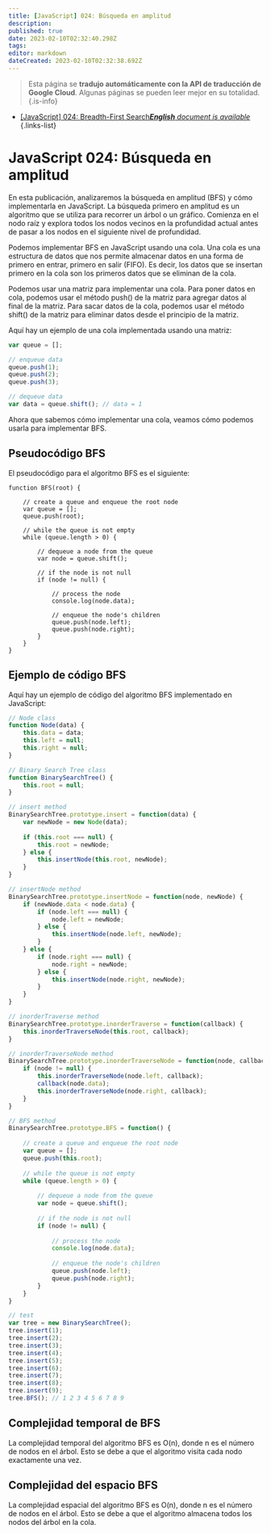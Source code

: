 ```yaml
---
title: [JavaScript] 024: Búsqueda en amplitud
description: 
published: true
date: 2023-02-10T02:32:40.298Z
tags: 
editor: markdown
dateCreated: 2023-02-10T02:32:38.692Z
---
```


> Esta página se **tradujo automáticamente con la API de traducción de Google Cloud**.
Algunas páginas se pueden leer mejor en su totalidad.{.is-info}



- [[JavaScript] 024: Breadth-First Search***English** document is available*](/en/Knowledge-base/Algorithm/javascript-024-breadth-first-search)
{.links-list}


# JavaScript 024: Búsqueda en amplitud

En esta publicación, analizaremos la búsqueda en amplitud (BFS) y cómo implementarla en JavaScript. La búsqueda primero en amplitud es un algoritmo que se utiliza para recorrer un árbol o un gráfico. Comienza en el nodo raíz y explora todos los nodos vecinos en la profundidad actual antes de pasar a los nodos en el siguiente nivel de profundidad.

Podemos implementar BFS en JavaScript usando una cola. Una cola es una estructura de datos que nos permite almacenar datos en una forma de primero en entrar, primero en salir (FIFO). Es decir, los datos que se insertan primero en la cola son los primeros datos que se eliminan de la cola.

Podemos usar una matriz para implementar una cola. Para poner datos en cola, podemos usar el método push() de la matriz para agregar datos al final de la matriz. Para sacar datos de la cola, podemos usar el método shift() de la matriz para eliminar datos desde el principio de la matriz.

Aquí hay un ejemplo de una cola implementada usando una matriz:

```javascript
var queue = [];

// enqueue data
queue.push(1);
queue.push(2);
queue.push(3);

// dequeue data
var data = queue.shift(); // data = 1
```

Ahora que sabemos cómo implementar una cola, veamos cómo podemos usarla para implementar BFS.

## Pseudocódigo BFS

El pseudocódigo para el algoritmo BFS es el siguiente:

```
function BFS(root) {
    
    // create a queue and enqueue the root node
    var queue = [];
    queue.push(root);
    
    // while the queue is not empty
    while (queue.length > 0) {
        
        // dequeue a node from the queue
        var node = queue.shift();
        
        // if the node is not null
        if (node != null) {
            
            // process the node
            console.log(node.data);
            
            // enqueue the node's children
            queue.push(node.left);
            queue.push(node.right);
        }
    }
}
```

## Ejemplo de código BFS

Aquí hay un ejemplo de código del algoritmo BFS implementado en JavaScript:

```javascript
// Node class
function Node(data) {
    this.data = data;
    this.left = null;
    this.right = null;
}

// Binary Search Tree class
function BinarySearchTree() {
    this.root = null;
}

// insert method
BinarySearchTree.prototype.insert = function(data) {
    var newNode = new Node(data);
    
    if (this.root === null) {
        this.root = newNode;
    } else {
        this.insertNode(this.root, newNode);
    }
}

// insertNode method
BinarySearchTree.prototype.insertNode = function(node, newNode) {
    if (newNode.data < node.data) {
        if (node.left === null) {
            node.left = newNode;
        } else {
            this.insertNode(node.left, newNode);
        }
    } else {
        if (node.right === null) {
            node.right = newNode;
        } else {
            this.insertNode(node.right, newNode);
        }
    }
}

// inorderTraverse method
BinarySearchTree.prototype.inorderTraverse = function(callback) {
    this.inorderTraverseNode(this.root, callback);
}

// inorderTraverseNode method
BinarySearchTree.prototype.inorderTraverseNode = function(node, callback) {
    if (node != null) {
        this.inorderTraverseNode(node.left, callback);
        callback(node.data);
        this.inorderTraverseNode(node.right, callback);
    }
}

// BFS method
BinarySearchTree.prototype.BFS = function() {
    
    // create a queue and enqueue the root node
    var queue = [];
    queue.push(this.root);
    
    // while the queue is not empty
    while (queue.length > 0) {
        
        // dequeue a node from the queue
        var node = queue.shift();
        
        // if the node is not null
        if (node != null) {
            
            // process the node
            console.log(node.data);
            
            // enqueue the node's children
            queue.push(node.left);
            queue.push(node.right);
        }
    }
}

// test
var tree = new BinarySearchTree();
tree.insert(1);
tree.insert(2);
tree.insert(3);
tree.insert(4);
tree.insert(5);
tree.insert(6);
tree.insert(7);
tree.insert(8);
tree.insert(9);
tree.BFS(); // 1 2 3 4 5 6 7 8 9
```

## Complejidad temporal de BFS

La complejidad temporal del algoritmo BFS es O(n), donde n es el número de nodos en el árbol. Esto se debe a que el algoritmo visita cada nodo exactamente una vez.

## Complejidad del espacio BFS

La complejidad espacial del algoritmo BFS es O(n), donde n es el número de nodos en el árbol. Esto se debe a que el algoritmo almacena todos los nodos del árbol en la cola.